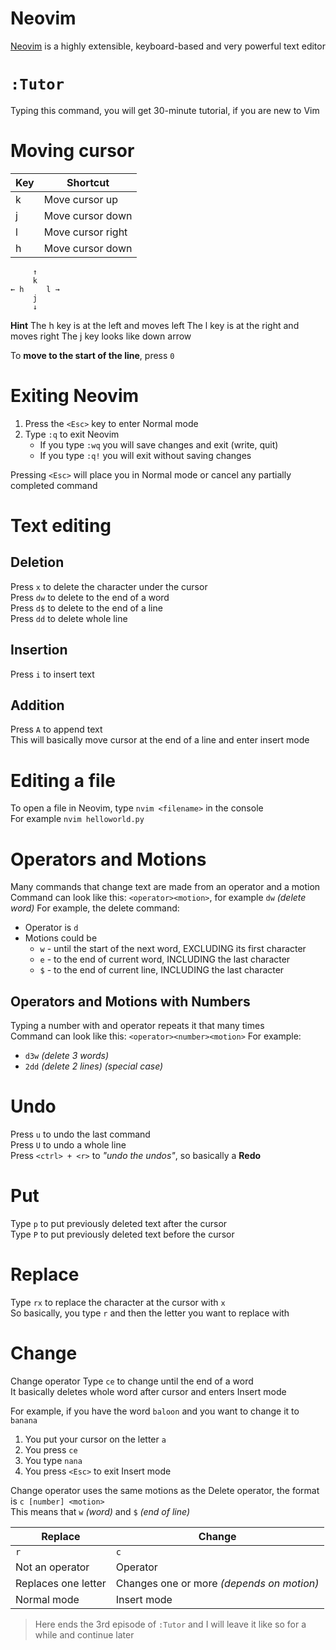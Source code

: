# Neovim
[Neovim](https://neovim.io/) is a highly extensible, keyboard-based and very powerful text editor  

# `:Tutor`
Typing this command, you will get 30-minute tutorial, if you are new to Vim  

# Moving cursor

| Key | Shortcut          |
| --- | ----------------- |
| k   | Move cursor up    |
| j   | Move cursor down  |
| l   | Move cursor right |
| h   | Move cursor down  |
```
     ↑
     k
← h     l →
     j
     ↓
```

**Hint**
The h key is at the left and moves left
The l key is at the right and moves right
The j key looks like down arrow

To **move to the start of the line**, press `0`

# Exiting Neovim
1. Press the `<Esc>` key to enter Normal mode
2. Type `:q` to exit Neovim
	 - If you type `:wq` you will save changes and exit (write, quit)
	 - If you type `:q!` you will exit without saving changes

Pressing `<Esc>` will place you in Normal mode or cancel any partially completed command

# Text editing
## Deletion
Press `x` to delete the character under the cursor  
Press `dw` to delete to the end of a word  
Press `d$` to delete to the end of a line  
Press `dd` to delete whole line
## Insertion
Press `i` to insert text  
## Addition
Press `A` to append text  
This will basically move cursor at the end of a line and enter insert mode  

# Editing a file  
To open a file in Neovim, type `nvim <filename>` in the console  
For example `nvim helloworld.py`  

# Operators and Motions
Many commands that change text are made from an operator and a motion  
Command can look like this: `<operator><motion>`, for example `dw` *(delete word)*
For example, the delete command:   
- Operator is `d`
- Motions could be
	- `w` - until the start of the next word, EXCLUDING its first character 
	- `e` - to the end of current word, INCLUDING the last character
	- `$` - to the end of current line, INCLUDING the last character  

## Operators and Motions with Numbers
Typing a number with and operator repeats it that many times  
Command can look like this: `<operator><number><motion>`
For example:
- `d3w` *(delete 3 words)*
- `2dd` *(delete 2 lines)* *(special case)*

# Undo
Press `u` to undo the last command  
Press `U` to undo a whole line  
Press `<ctrl> + <r>` to *"undo the undos"*, so basically a **Redo**

# Put
Type `p` to put previously deleted text after the cursor  
Type `P` to put previously deleted text before the cursor  

# Replace
Type `rx` to replace the character at the cursor with `x`  
So basically, you type `r` and then the letter you want to replace with  

# Change 
Change operator
Type `ce` to change until the end of a word  
It basically deletes whole word after cursor and enters Insert mode

For example, if you have the word `baloon` and you want to change it to `banana`  
1. You put your cursor on the letter `a`
2. You press `ce` 
3. You type `nana`
4. You press `<Esc>` to exit Insert mode

Change operator uses the same motions as the Delete operator, the format is `c [number] <motion>`   
This means that `w` *(word)* and `$` *(end of line)*  


| Replace             | Change                                    |
| ------------------- | ----------------------------------------- |
| `r`                 | `c`                                       |
| Not an operator     | Operator                                  |
| Replaces one letter | Changes one or more *(depends on motion)* |
| Normal mode         | Insert mode                               |
> Here ends the 3rd episode of `:Tutor` and I will leave it like so for a while and continue later